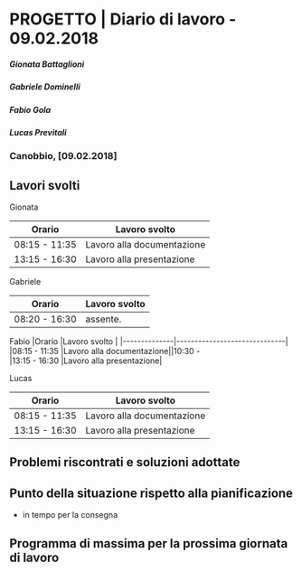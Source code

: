 # PROGETTO | Diario di lavoro - 09.02.2018
##### Gionata Battaglioni
##### Gabriele Dominelli
##### Fabio Gola
##### Lucas Previtali
### Canobbio, [09.02.2018]

## Lavori svolti
Gionata

|Orario        |Lavoro svolto                 |
|--------------|------------------------------|
|08:15 - 11:35 |Lavoro alla documentazione||10:30 -                   
|13:15 - 16:30 |Lavoro alla presentazione|


Gabriele

|Orario        |Lavoro svolto                 |
|--------------|------------------------------|
|08:20 - 16:30 |assente. |


Fabio
|Orario        |Lavoro svolto                 |
|--------------|------------------------------|
|08:15 - 11:35 |Lavoro alla documentazione||10:30 -                   
|13:15 - 16:30 |Lavoro alla presentazione|


Lucas

|Orario        |Lavoro svolto                 |
|--------------|------------------------------|
|08:15 - 11:35 |Lavoro alla documentazione||10:30 -                   
|13:15 - 16:30 |Lavoro alla presentazione|




##  Problemi riscontrati e soluzioni adottate

##  Punto della situazione rispetto alla pianificazione
- in tempo per la consegna

## Programma di massima per la prossima giornata di lavoro

